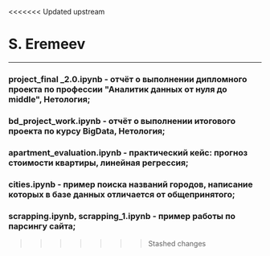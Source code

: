 <<<<<<< Updated upstream
# S. Eremeev
***
### project_final _2.0.ipynb - отчёт о выполнении дипломного проекта по профессии "Аналитик данных от нуля до middle", Нетология;
### bd_project_work.ipynb - отчёт о выполнении итогового проекта по курсу BigData, Нетология;
### apartment_evaluation.ipynb - практический кейс: прогноз стоимости квартиры, линейная регрессия;
### cities.ipynb - пример поиска названий городов, написание которых в базе данных отличается от общепринятого;
### scrapping.ipynb, scrapping_1.ipynb - пример работы по парсингу сайта;
>>>>>>> Stashed changes
